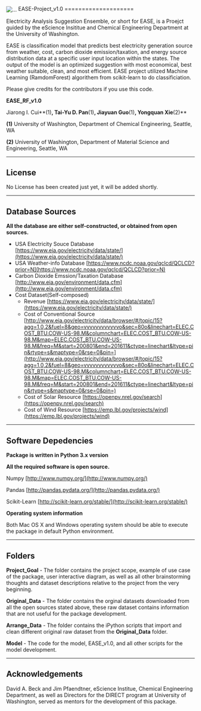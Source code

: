 <img align="center" src="https://github.com/danielfather7/EASE-Project/blob/master/Project_Goal/figs/EASE_3.jpg" alt="...">
EASE-Project_v1.0
====================

Electricity Analysis Suggestion Ensemble, or short for EASE, is a Proejct guided by the eScience Insititue and Chemical Engineering Department at the University of Washington. 

EASE is classification model that predicts best electricity generation source from weather, cost, carbon dioxide emission/taxation, and energy source distribution data at a specific user input location within the states. The output of the model is an optimized suggestion with most economical, best weather suitable, clean, and most efficient. EASE project  utilized Machine Learning (RamdomForest) algorithem from scikit-learn to do classificiation.

Please give credits for the contributors if you use this code.

**EASE_RF_v1.0**

Jiarong I. Cui**(1)**, Tai-Yu D. Pan**(1)**, Jiayuan Guo**(1)**, Yongquan Xie**(2)**

**(1)** University of Washington, Department of Chemical Engineering, Seattle, WA </p>
**(2)** University of Washington, Department of Material Science and Engineering, Seattle, WA


---------
License
---------
No License has been created just yet, it will be added shortly.

-------------------
Database Sources
-------------------
**All the database are either self-constructed, or obtained from open sources.**

* USA Electricity Souce Database [https://www.eia.gov/electricity/data/state/](https://www.eia.gov/electricity/data/state/)
* USA Weather-info Database [https://www.ncdc.noaa.gov/qclcd/QCLCD?prior=N](https://www.ncdc.noaa.gov/qclcd/QCLCD?prior=N)
* Carbon Dioxide Emssion/Taxation Database [http://www.eia.gov/environment/data.cfm](http://www.eia.gov/environment/data.cfm)
* Cost Dataset(Self-composed)
    * Revenue [https://www.eia.gov/electricity/data/state/](https://www.eia.gov/electricity/data/state/)
    * Cost of Conventional Source [http://www.eia.gov/electricity/data/browser/#/topic/15?agg=1,0,2&fuel=8&geo=vvvvvvvvvvvvo&sec=80o&linechart=ELEC.COST_BTU.COW-US-98.M&columnchart=ELEC.COST_BTU.COW-US-98.M&map=ELEC.COST_BTU.COW-US-98.M&freq=M&start=200801&end=201611&ctype=linechart&ltype=pin&rtype=s&maptype=0&rse=0&pin=](http://www.eia.gov/electricity/data/browser/#/topic/15?agg=1,0,2&fuel=8&geo=vvvvvvvvvvvvo&sec=80o&linechart=ELEC.COST_BTU.COW-US-98.M&columnchart=ELEC.COST_BTU.COW-US-98.M&map=ELEC.COST_BTU.COW-US-98.M&freq=M&start=200801&end=201611&ctype=linechart&ltype=pin&rtype=s&maptype=0&rse=0&pin=)
    * Cost of Solar Resource [https://openpv.nrel.gov/search](https://openpv.nrel.gov/search)
    * Cost of Wind Resource [https://emp.lbl.gov/projects/wind](https://emp.lbl.gov/projects/wind)
    
-----------------------
Software Depedencies
-----------------------
**Package is written in Python 3.x version**</p>
**All the required software is open source.**

Numpy  [http://www.numpy.org/](http://www.numpy.org/)</p>
Pandas  [http://pandas.pydata.org/](http://pandas.pydata.org/)</p>
Scikit-Learn  [http://scikit-learn.org/stable/](http://scikit-learn.org/stable/)

**Operating system information**

Both Mac OS X and Windows operating system should be able to execute the package in default Python environment.

---------
Folders
---------
**Project_Goal** - The folder contains the project scope, example of use case of the package, user interactive diagram, as well as all other brainstorming thoughts and dataset descriptions relative to the project from the very beginning.

**Original_Data** - The folder contains the orginal datasets downloaded from all the open sources stated above, these raw dataset contains information that are not useful for the package development.

**Arrange_Data** - The folder contains the iPython scripts that import and clean different original raw dataset from the **Original_Data** folder. 

**Model** - The code for the model, EASE_v1.0, and all other scripts for the model development.

-------------------
Acknowledgements
-------------------
David A. Beck and Jim Pfaendtner, eScience Institue, Chemical Engineering Department, as well as Directors for the DIRECT program at University of Washington, served as mentors for the development of this package.
